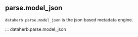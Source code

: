 ## parse.model_json

`dataherb.parse.model_json` is the json based metadata engine.

::: dataherb.parse.model_json